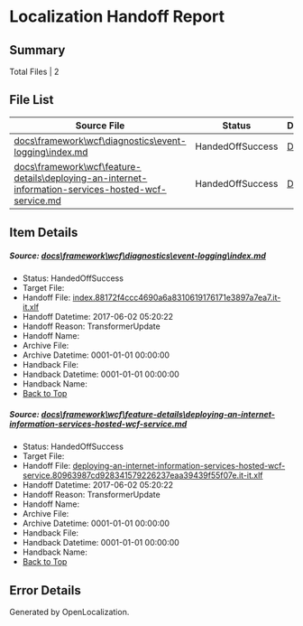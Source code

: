 # <a name='report-top'></a> Localization Handoff Report

## Summary
 Total Files | 2

## File List
 Source File | Status | Details 
 ----------- | ------ | ------- 
 [docs\framework\wcf\diagnostics\event-logging\index.md](https://github.com/OpenLocalizationTestOrg/docs/blob/75444267cc262dcdfc807db05b2441b78c986800/docs/framework/wcf/diagnostics/event-logging/index.md) | HandedOffSuccess | [Details](#dc866096986804865cfaac58801f652bea0effe923643)
 [docs\framework\wcf\feature-details\deploying-an-internet-information-services-hosted-wcf-service.md](https://github.com/OpenLocalizationTestOrg/docs/blob/75444267cc262dcdfc807db05b2441b78c986800/docs/framework/wcf/feature-details/deploying-an-internet-information-services-hosted-wcf-service.md) | HandedOffSuccess | [Details](#9e9cc959dfaa57b0007c7c59de48d811c0208f9a24493)

## Item Details
##### <a name='dc866096986804865cfaac58801f652bea0effe923643'></a> Source: [docs\framework\wcf\diagnostics\event-logging\index.md](https://github.com/OpenLocalizationTestOrg/docs/blob/75444267cc262dcdfc807db05b2441b78c986800/docs/framework/wcf/diagnostics/event-logging/index.md)
* Status: HandedOffSuccess
* Target File: 
* Handoff File: [index.88172f4ccc4690a6a8310619176171e3897a7ea7.it-it.xlf](https://github.com/OpenLocalizationTestOrg/docs.handoff/blob/739ea0583e52221a707cdb6d7c6e510749717d30/ol-handoff/OpenLocalizationTestOrg/docs.it-it/master/net-med-mt/index.88172f4ccc4690a6a8310619176171e3897a7ea7.it-it.xlf)
* Handoff Datetime: 2017-06-02 05:20:22
* Handoff Reason: TransformerUpdate
* Handoff Name: 
* Archive File: 
* Archive Datetime: 0001-01-01 00:00:00
* Handback File: 
* Handback Datetime: 0001-01-01 00:00:00
* Handback Name: 
* [Back to Top](#report-top)

##### <a name='9e9cc959dfaa57b0007c7c59de48d811c0208f9a24493'></a> Source: [docs\framework\wcf\feature-details\deploying-an-internet-information-services-hosted-wcf-service.md](https://github.com/OpenLocalizationTestOrg/docs/blob/75444267cc262dcdfc807db05b2441b78c986800/docs/framework/wcf/feature-details/deploying-an-internet-information-services-hosted-wcf-service.md)
* Status: HandedOffSuccess
* Target File: 
* Handoff File: [deploying-an-internet-information-services-hosted-wcf-service.80963987cd928341579226237eaa39439f55f07e.it-it.xlf](https://github.com/OpenLocalizationTestOrg/docs.handoff/blob/739ea0583e52221a707cdb6d7c6e510749717d30/ol-handoff/OpenLocalizationTestOrg/docs.it-it/master/net-med-mt/deploying-an-internet-information-services-hosted-wcf-service.80963987cd928341579226237eaa39439f55f07e.it-it.xlf)
* Handoff Datetime: 2017-06-02 05:20:22
* Handoff Reason: TransformerUpdate
* Handoff Name: 
* Archive File: 
* Archive Datetime: 0001-01-01 00:00:00
* Handback File: 
* Handback Datetime: 0001-01-01 00:00:00
* Handback Name: 
* [Back to Top](#report-top)


## Error Details

Generated by OpenLocalization.
